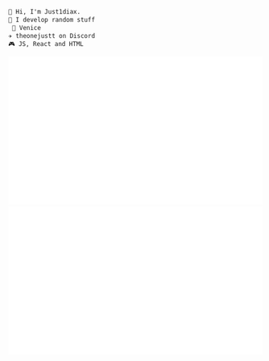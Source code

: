 ```
👋 Hi, I'm Just1diax.
🎳 I develop random stuff
 📍 Venice
✈️ theonejustt on Discord
🎮 JS, React and HTML
```
![](https://raw.githubusercontent.com/Just1diaxx/github-stats/master/generated/overview.svg#gh-dark-mode-only)
![](https://raw.githubusercontent.com/Just1diaxx/github-stats/master/generated/languages.svg#gh-dark-mode-only)
